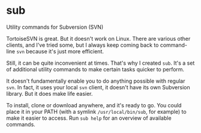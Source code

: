 # sub
Utility commands for Subversion (SVN)

TortoiseSVN is great. But it doesn't work on Linux. There are various other clients, and I've tried some, but I always keep coming back to command-line `svn` because it's just more efficient.

Still, it can be quite inconvenient at times. That's why I created `sub`. It's a set of additional utility commands to make certain tasks quicker to perform.

It doesn't fundamentally enable you to do anything possible with regular `svn`. In fact, it uses your local `svn` client, it doesn't have its own Subversion library. But it does make life easier.

To install, clone or download anywhere, and it's ready to go. You could place it in your PATH (with a symlink `/usr/local/bin/sub`, for example) to make it easier to access. Run `sub help` for an overview of available commands.

